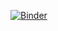 [![Binder](https://mybinder.org/badge_logo.svg)](https://mybinder.org/v2/gh/Dibokadib/portfolio_meca.git/main)
